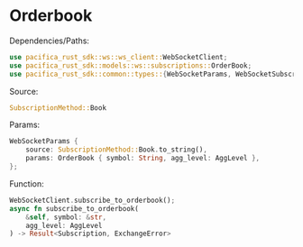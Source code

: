 # Orderbook

Dependencies/Paths:

```rust
use pacifica_rust_sdk::ws::ws_client::WebSocketClient;
use pacifica_rust_sdk::models::ws::subscriptions::OrderBook;
use pacifica_rust_sdk::common::types::{WebSocketParams, WebSocketSubscription, WsMethod, Subscription, AggLevel};
```

Source:

```rust
SubscriptionMethod::Book
```

Params:

```rust
WebSocketParams {
    source: SubscriptionMethod::Book.to_string(),
    params: OrderBook { symbol: String, agg_level: AggLevel },
};
```

Function:

```rust
WebSocketClient.subscribe_to_orderbook();
async fn subscribe_to_orderbook(
    &self, symbol: &str, 
    agg_level: AggLevel
) -> Result<Subscription, ExchangeError>
```
